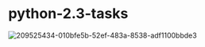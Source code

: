 # python-2.3-tasks
![209525434-010bfe5b-52ef-483a-8538-adf1100bbde3](https://user-images.githubusercontent.com/104727697/210083759-bcd7990d-5fe8-45a4-81ff-db85956f5388.png)

